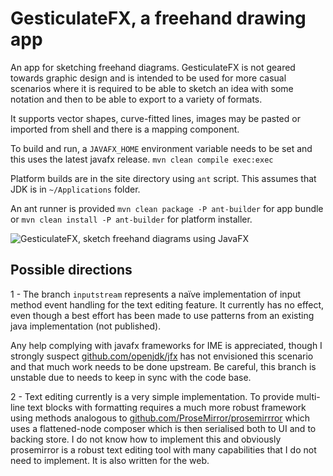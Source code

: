 # GesticulateFX, a freehand drawing app

An app for sketching freehand diagrams. GesticulateFX is not geared towards graphic design and is intended to be used for more casual scenarios where it is required to be able to sketch an idea with some notation and then to be able to export to a variety of formats.

It supports vector shapes, curve-fitted lines, images may be pasted or imported from shell and there is a mapping component.

To build and run, a `JAVAFX_HOME` environment variable needs to be set and this uses the latest javafx release. ```mvn clean compile exec:exec```

Platform builds are in the site directory using `ant` script. This assumes that JDK is in `~/Applications` folder.

An ant runner is provided `mvn clean package -P ant-builder` for app bundle or `mvn clean install -P ant-builder` for platform installer.

![GesticulateFX, sketch freehand diagrams using JavaFX](https://www.e-conomist.me.uk/images/144dpi/gesticulate-fx-15.png)

## Possible directions

1 - The branch `inputstream` represents a naïve implementation of input method event handling for the text editing feature. It currently has no effect, even though a best effort has been made to use patterns from an existing java implementation (not published).

Any help complying with javafx frameworks for IME is appreciated, though I strongly suspect [github.com/openjdk/jfx](https://github.com/openjdk/jfx) has not envisioned this scenario and that much work needs to be done upstream. Be careful, this branch is unstable due to needs to keep in sync with the code base.

2 - Text editing currently is a very simple implementation. To provide multi-line text blocks with formatting requires a much more robust framework using methods analogous to [github.com/ProseMirror/prosemirrror](https://github.com/ProseMirror/prosemirror) which uses a flattened-node composer which is then serialised both to UI and to backing store. I do not know how to implement this and obviously prosemirror is a robust text editing tool with many capabilities that I do not need to implement. It is also written for the web.

